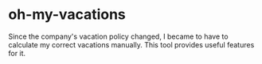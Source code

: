 # oh-my-vacations
Since the company's vacation policy changed, I became to have to calculate my correct vacations manually. This tool provides useful features for it.
